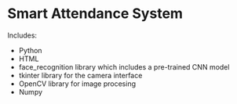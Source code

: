 # Smart Attendance System
Includes:
- Python
- HTML
- face_recognition library which includes a pre-trained CNN model
- tkinter library for the camera interface
- OpenCV library for image procesing
- Numpy  
